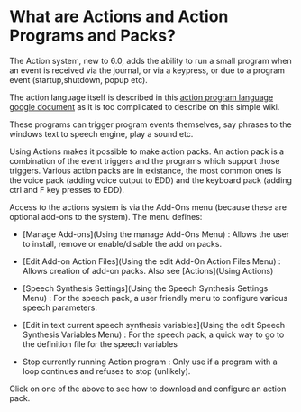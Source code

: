 # What are Actions and Action Programs and Packs?

The Action system, new to 6.0, adds the ability to run a small program when an event is received via the journal, or via a keypress, or due to a program event (startup,shutdown, popup etc).

The action language itself is described in this [action program language google document](https://docs.google.com/document/d/1GZSM0QER0UsNeDNZ1EaVbxUvE9gr1HycXftAwztfuf4/edit?usp=sharing) as it is too complicated to describe on this simple wiki.

These programs can trigger program events themselves, say phrases to the windows text to speech engine, play a sound etc.

Using Actions makes it possible to make action packs. An action pack is a combination of the event triggers and the programs which support those triggers.  Various action packs are in existance, the most common ones is the voice pack (adding voice output to EDD) and the keyboard pack (adding ctrl and F key presses to EDD).

Access to the actions system is via the Add-Ons menu (because these are optional add-ons to the system).  The menu defines:

* [Manage Add-ons](Using the manage Add-Ons Menu) : Allows the user to install, remove or enable/disable the add on packs.

* [Edit Add-on Action Files](Using the edit Add-On Action Files Menu) : Allows creation of add-on packs.  Also see [Actions](Using Actions)

* [Speech Synthesis Settings](Using the Speech Synthesis Settings Menu) : For the speech pack, a user friendly menu to configure various speech parameters.

* [Edit in text current speech synthesis variables](Using the edit Speech Synthesis Variables Menu) : For the speech pack, a quick way to go to the definition file for the speech variables

* Stop currently running Action program : Only use if a program with a loop continues and refuses to stop (unlikely).

Click on one of the above to see how to download and configure an action pack.


